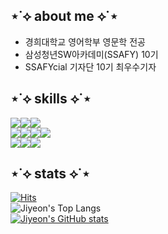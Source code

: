   



## ⋆˙⟡ about me ⟡˙⋆
- 경희대학교 영어학부 영문학 전공  
- 삼성청년SW아카데미(SSAFY) 10기   
- SSAFYcial 기자단 10기 최우수기자    


    

## ⋆˙⟡ skills ⟡˙⋆
<img src="https://img.shields.io/badge/TypeScript-ffff8b?style=for-the-badge&logo=typescript&logoColor=black"><img src="https://img.shields.io/badge/JavaScript-c6da52?style=for-the-badge&logo=javascript&logoColor=black"><img src="https://img.shields.io/badge/PYTHON-8db600?style=for-the-badge&logo=python&logoColor=white">  
<img src="https://img.shields.io/badge/React-c6da52?style=for-the-badge&logo=react&logoColor=black"><img src="https://img.shields.io/badge/Next.js-8db600?style=for-the-badge&logo=next.js&logoColor=white"><img src="https://img.shields.io/badge/Vue.js-588100?style=for-the-badge&logo=vue.js&logoColor=white"><img src="https://img.shields.io/badge/django-255000?style=for-the-badge&logo=django&logoColor=white">  
<img src="https://img.shields.io/badge/HTML5-8db600?style=for-the-badge&logo=html5&logoColor=white"><img src="https://img.shields.io/badge/CSS3-588100?style=for-the-badge&logo=css3&logoColor=white"><img src="https://img.shields.io/badge/SASS-255000?style=for-the-badge&logo=sass&logoColor=white">







## ⋆˙⟡ stats ⟡˙⋆
[![Hits](https://hits.seeyoufarm.com/api/count/incr/badge.svg?url=https%3A%2F%2Fgithub.com%2Fjiyeon2536%2Fhit-counter&count_bg=%233BB86F&title_bg=%2375C088&icon=&icon_color=%23490F0F&title=hits&edge_flat=false)](https://hits.seeyoufarm.com)  
![Jiyeon's Top Langs](https://github-readme-stats.vercel.app/api/top-langs/?username=jiyeon2536&layout=compact&theme=gotham)  
[![Jiyeon's GitHub stats](https://github-readme-stats.vercel.app/api?username=jiyeon2536&show_icons=true&theme=gotham)](https://github.com/jiyeon2536/github-readme-stats)  







<!--
<div align=center></div>


![header](https://capsule-render.vercel.app/api?type=waving&color=timeGradient&height=150&section=header&Align=50&descSize=15&fontSize=60)
![footer](https://capsule-render.vercel.app/api?type=waving&color=timeGradient&height=150&section=footer)
[![Jiyeon's Solved.ac Profile](http://mazassumnida.wtf/api/v2/generate_badge?boj=jiyeon2536)](https://solved.ac/jiyeon2536/)     


<img src="https://img.shields.io/badge/BOOTSTRAP-7952B3?style=for-the-badge&logo=bootstrap&logoColor=white"><img src="https://img.shields.io/badge/VUETIFY-1867C0?style=for-the-badge&logo=vuetify&logoColor=white">  

**jiyeon2536/jiyeon2536** is a ✨ _special_ ✨ repository because its `README.md` (this file) appears on your GitHub profile.

Here are some ideas to get you started:

- 🔭 I’m currently working on ...
- 🌱 I’m currently learning ...
- 👯 I’m looking to collaborate on ...
- 🤔 I’m looking for help with ...
- 💬 Ask me about ...
- 📫 How to reach me: ...
- 😄 Pronouns: ...
- ⚡ Fun fact: ...
-->
